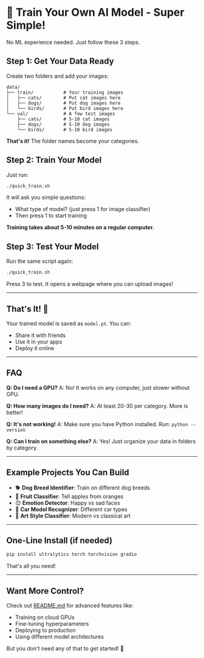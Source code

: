# 🚀 Train Your Own AI Model - Super Simple!

No ML experience needed. Just follow these 3 steps.

## Step 1: Get Your Data Ready

Create two folders and add your images:

```
data/
├── train/           # Your training images
│   ├── cats/        # Put cat images here
│   ├── dogs/        # Put dog images here
│   └── birds/       # Put bird images here
└── val/             # A few test images
    ├── cats/        # 5-10 cat images
    ├── dogs/        # 5-10 dog images
    └── birds/       # 5-10 bird images
```

**That's it!** The folder names become your categories.

## Step 2: Train Your Model

Just run:
```bash
./quick_train.sh
```

It will ask you simple questions:
- What type of model? (just press 1 for image classifier)
- Then press 1 to start training

**Training takes about 5-10 minutes on a regular computer.**

## Step 3: Test Your Model

Run the same script again:
```bash
./quick_train.sh
```

Press 3 to test. It opens a webpage where you can upload images!

---

## That's It! 🎉

Your trained model is saved as `model.pt`. You can:
- Share it with friends
- Use it in your apps
- Deploy it online

---

## FAQ

**Q: Do I need a GPU?**
A: No! It works on any computer, just slower without GPU.

**Q: How many images do I need?**
A: At least 20-30 per category. More is better!

**Q: It's not working!**
A: Make sure you have Python installed. Run: `python --version`

**Q: Can I train on something else?**
A: Yes! Just organize your data in folders by category.

---

## Example Projects You Can Build

- 🐕 **Dog Breed Identifier**: Train on different dog breeds
- 🍎 **Fruit Classifier**: Tell apples from oranges
- 😊 **Emotion Detector**: Happy vs sad faces
- 🚗 **Car Model Recognizer**: Different car types
- 🎨 **Art Style Classifier**: Modern vs classical art

---

## One-Line Install (if needed)

```bash
pip install ultralytics torch torchvision gradio
```

That's all you need!

---

## Want More Control?

Check out [README.md](README.md) for advanced features like:
- Training on cloud GPUs
- Fine-tuning hyperparameters
- Deploying to production
- Using different model architectures

But you don't need any of that to get started! 🚀